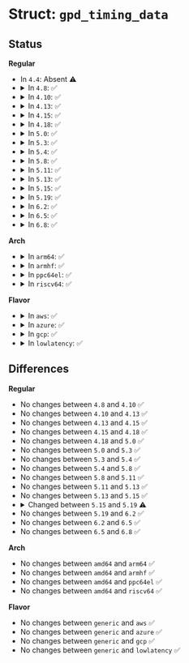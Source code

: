 # Struct: <code>gpd_timing_data</code>

## Status
<b>Regular</b>
<ul>
<li>
In <code>4.4</code>: Absent ⚠️
</li>
<li>
<details>
<summary>In <code>4.8</code>: ✅</summary>

```c
struct gpd_timing_data {
    s64 suspend_latency_ns;
    s64 resume_latency_ns;
    s64 effective_constraint_ns;
    bool constraint_changed;
    bool cached_suspend_ok;
};
```
</details>
</li>
<li>
<details>
<summary>In <code>4.10</code>: ✅</summary>

```c
struct gpd_timing_data {
    s64 suspend_latency_ns;
    s64 resume_latency_ns;
    s64 effective_constraint_ns;
    bool constraint_changed;
    bool cached_suspend_ok;
};
```
</details>
</li>
<li>
<details>
<summary>In <code>4.13</code>: ✅</summary>

```c
struct gpd_timing_data {
    s64 suspend_latency_ns;
    s64 resume_latency_ns;
    s64 effective_constraint_ns;
    bool constraint_changed;
    bool cached_suspend_ok;
};
```
</details>
</li>
<li>
<details>
<summary>In <code>4.15</code>: ✅</summary>

```c
struct gpd_timing_data {
    s64 suspend_latency_ns;
    s64 resume_latency_ns;
    s64 effective_constraint_ns;
    bool constraint_changed;
    bool cached_suspend_ok;
};
```
</details>
</li>
<li>
<details>
<summary>In <code>4.18</code>: ✅</summary>

```c
struct gpd_timing_data {
    s64 suspend_latency_ns;
    s64 resume_latency_ns;
    s64 effective_constraint_ns;
    bool constraint_changed;
    bool cached_suspend_ok;
};
```
</details>
</li>
<li>
<details>
<summary>In <code>5.0</code>: ✅</summary>

```c
struct gpd_timing_data {
    s64 suspend_latency_ns;
    s64 resume_latency_ns;
    s64 effective_constraint_ns;
    bool constraint_changed;
    bool cached_suspend_ok;
};
```
</details>
</li>
<li>
<details>
<summary>In <code>5.3</code>: ✅</summary>

```c
struct gpd_timing_data {
    s64 suspend_latency_ns;
    s64 resume_latency_ns;
    s64 effective_constraint_ns;
    bool constraint_changed;
    bool cached_suspend_ok;
};
```
</details>
</li>
<li>
<details>
<summary>In <code>5.4</code>: ✅</summary>

```c
struct gpd_timing_data {
    s64 suspend_latency_ns;
    s64 resume_latency_ns;
    s64 effective_constraint_ns;
    bool constraint_changed;
    bool cached_suspend_ok;
};
```
</details>
</li>
<li>
<details>
<summary>In <code>5.8</code>: ✅</summary>

```c
struct gpd_timing_data {
    s64 suspend_latency_ns;
    s64 resume_latency_ns;
    s64 effective_constraint_ns;
    bool constraint_changed;
    bool cached_suspend_ok;
};
```
</details>
</li>
<li>
<details>
<summary>In <code>5.11</code>: ✅</summary>

```c
struct gpd_timing_data {
    s64 suspend_latency_ns;
    s64 resume_latency_ns;
    s64 effective_constraint_ns;
    bool constraint_changed;
    bool cached_suspend_ok;
};
```
</details>
</li>
<li>
<details>
<summary>In <code>5.13</code>: ✅</summary>

```c
struct gpd_timing_data {
    s64 suspend_latency_ns;
    s64 resume_latency_ns;
    s64 effective_constraint_ns;
    bool constraint_changed;
    bool cached_suspend_ok;
};
```
</details>
</li>
<li>
<details>
<summary>In <code>5.15</code>: ✅</summary>

```c
struct gpd_timing_data {
    s64 suspend_latency_ns;
    s64 resume_latency_ns;
    s64 effective_constraint_ns;
    bool constraint_changed;
    bool cached_suspend_ok;
};
```
</details>
</li>
<li>
<details>
<summary>In <code>5.19</code>: ✅</summary>

```c
struct gpd_timing_data {
    s64 suspend_latency_ns;
    s64 resume_latency_ns;
    s64 effective_constraint_ns;
    ktime_t next_wakeup;
    bool constraint_changed;
    bool cached_suspend_ok;
};
```
</details>
</li>
<li>
<details>
<summary>In <code>6.2</code>: ✅</summary>

```c
struct gpd_timing_data {
    s64 suspend_latency_ns;
    s64 resume_latency_ns;
    s64 effective_constraint_ns;
    ktime_t next_wakeup;
    bool constraint_changed;
    bool cached_suspend_ok;
};
```
</details>
</li>
<li>
<details>
<summary>In <code>6.5</code>: ✅</summary>

```c
struct gpd_timing_data {
    s64 suspend_latency_ns;
    s64 resume_latency_ns;
    s64 effective_constraint_ns;
    ktime_t next_wakeup;
    bool constraint_changed;
    bool cached_suspend_ok;
};
```
</details>
</li>
<li>
<details>
<summary>In <code>6.8</code>: ✅</summary>

```c
struct gpd_timing_data {
    s64 suspend_latency_ns;
    s64 resume_latency_ns;
    s64 effective_constraint_ns;
    ktime_t next_wakeup;
    bool constraint_changed;
    bool cached_suspend_ok;
};
```
</details>
</li>
</ul>
<b>Arch</b>
<ul>
<li>
<details>
<summary>In <code>arm64</code>: ✅</summary>

```c
struct gpd_timing_data {
    s64 suspend_latency_ns;
    s64 resume_latency_ns;
    s64 effective_constraint_ns;
    bool constraint_changed;
    bool cached_suspend_ok;
};
```
</details>
</li>
<li>
<details>
<summary>In <code>armhf</code>: ✅</summary>

```c
struct gpd_timing_data {
    s64 suspend_latency_ns;
    s64 resume_latency_ns;
    s64 effective_constraint_ns;
    bool constraint_changed;
    bool cached_suspend_ok;
};
```
</details>
</li>
<li>
<details>
<summary>In <code>ppc64el</code>: ✅</summary>

```c
struct gpd_timing_data {
    s64 suspend_latency_ns;
    s64 resume_latency_ns;
    s64 effective_constraint_ns;
    bool constraint_changed;
    bool cached_suspend_ok;
};
```
</details>
</li>
<li>
<details>
<summary>In <code>riscv64</code>: ✅</summary>

```c
struct gpd_timing_data {
    s64 suspend_latency_ns;
    s64 resume_latency_ns;
    s64 effective_constraint_ns;
    bool constraint_changed;
    bool cached_suspend_ok;
};
```
</details>
</li>
</ul>
<b>Flavor</b>
<ul>
<li>
<details>
<summary>In <code>aws</code>: ✅</summary>

```c
struct gpd_timing_data {
    s64 suspend_latency_ns;
    s64 resume_latency_ns;
    s64 effective_constraint_ns;
    bool constraint_changed;
    bool cached_suspend_ok;
};
```
</details>
</li>
<li>
<details>
<summary>In <code>azure</code>: ✅</summary>

```c
struct gpd_timing_data {
    s64 suspend_latency_ns;
    s64 resume_latency_ns;
    s64 effective_constraint_ns;
    bool constraint_changed;
    bool cached_suspend_ok;
};
```
</details>
</li>
<li>
<details>
<summary>In <code>gcp</code>: ✅</summary>

```c
struct gpd_timing_data {
    s64 suspend_latency_ns;
    s64 resume_latency_ns;
    s64 effective_constraint_ns;
    bool constraint_changed;
    bool cached_suspend_ok;
};
```
</details>
</li>
<li>
<details>
<summary>In <code>lowlatency</code>: ✅</summary>

```c
struct gpd_timing_data {
    s64 suspend_latency_ns;
    s64 resume_latency_ns;
    s64 effective_constraint_ns;
    bool constraint_changed;
    bool cached_suspend_ok;
};
```
</details>
</li>
</ul>

## Differences
<b>Regular</b>
<ul>
<li>
No changes between <code>4.8</code> and <code>4.10</code> ✅
</li>
<li>
No changes between <code>4.10</code> and <code>4.13</code> ✅
</li>
<li>
No changes between <code>4.13</code> and <code>4.15</code> ✅
</li>
<li>
No changes between <code>4.15</code> and <code>4.18</code> ✅
</li>
<li>
No changes between <code>4.18</code> and <code>5.0</code> ✅
</li>
<li>
No changes between <code>5.0</code> and <code>5.3</code> ✅
</li>
<li>
No changes between <code>5.3</code> and <code>5.4</code> ✅
</li>
<li>
No changes between <code>5.4</code> and <code>5.8</code> ✅
</li>
<li>
No changes between <code>5.8</code> and <code>5.11</code> ✅
</li>
<li>
No changes between <code>5.11</code> and <code>5.13</code> ✅
</li>
<li>
No changes between <code>5.13</code> and <code>5.15</code> ✅
</li>
<li>
<details>
<summary>Changed between <code>5.15</code> and <code>5.19</code> ⚠️</summary>
<ul>
<li>
<b>Field added. </b>
<code>ktime_t next_wakeup</code>
</li>
</ul>
</details>
</li>
<li>
No changes between <code>5.19</code> and <code>6.2</code> ✅
</li>
<li>
No changes between <code>6.2</code> and <code>6.5</code> ✅
</li>
<li>
No changes between <code>6.5</code> and <code>6.8</code> ✅
</li>
</ul>
<b>Arch</b>
<ul>
<li>
No changes between <code>amd64</code> and <code>arm64</code> ✅
</li>
<li>
No changes between <code>amd64</code> and <code>armhf</code> ✅
</li>
<li>
No changes between <code>amd64</code> and <code>ppc64el</code> ✅
</li>
<li>
No changes between <code>amd64</code> and <code>riscv64</code> ✅
</li>
</ul>
<b>Flavor</b>
<ul>
<li>
No changes between <code>generic</code> and <code>aws</code> ✅
</li>
<li>
No changes between <code>generic</code> and <code>azure</code> ✅
</li>
<li>
No changes between <code>generic</code> and <code>gcp</code> ✅
</li>
<li>
No changes between <code>generic</code> and <code>lowlatency</code> ✅
</li>
</ul>

